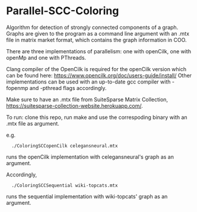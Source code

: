 # Parallel-SCC-Coloring

Algorithm for detection of strongly connected components of a graph.
Graphs are given to the program as a command line argument with an .mtx file in matrix market format, which contains the graph information in COO.

There are three implementations of parallelism: one with openCilk, one with openMp and one with PThreads.

Clang compiler of the OpenCilk is required for the openCilk version which can be found here: https://www.opencilk.org/doc/users-guide/install/
Other implementations can be used with an up-to-date gcc compiler with -fopenmp and -pthread flags accordingly.

Make sure to have an .mtx file from SuiteSparse Matrix Collection, https://suitesparse-collection-website.herokuapp.com/.

To run: clone this repo, run make and use the correspoding binary with an .mtx file as argument.

e.g.

      ./ColoringSCCopenCilk celegansneural.mtx

runs the openCilk implementation with celegansneural's graph as an argument.

Accordingly,

      ./ColoringSCCSequential wiki-topcats.mtx
     
runs the sequential implementation with wiki-topcats' graph as an argument.
